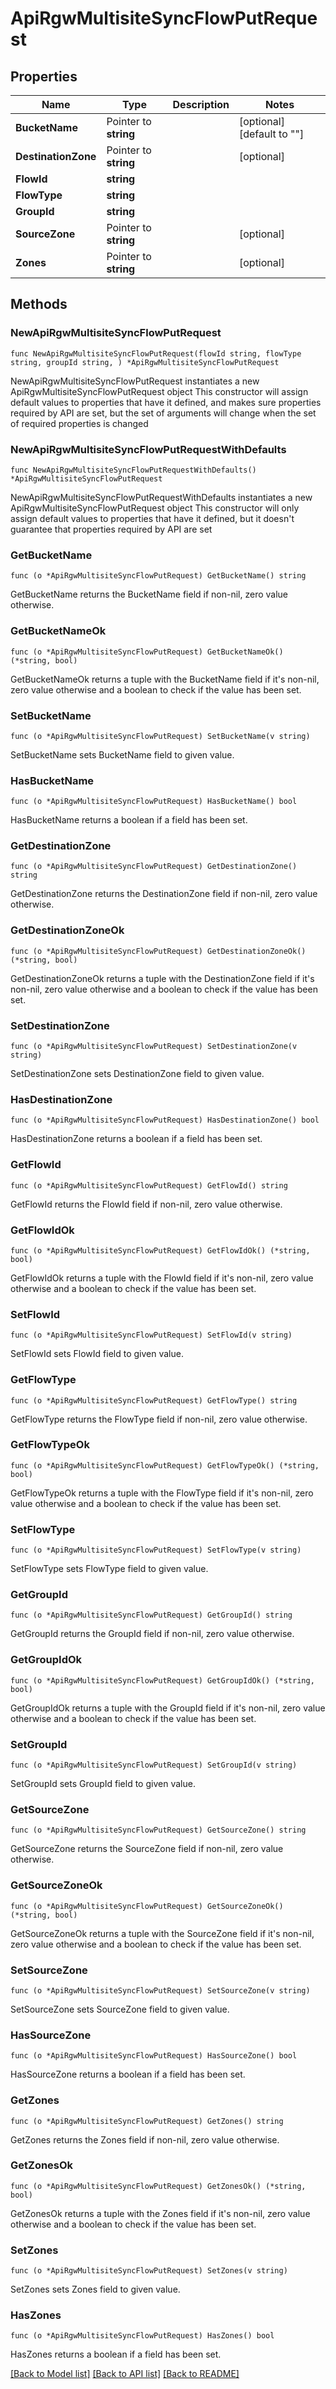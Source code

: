 # ApiRgwMultisiteSyncFlowPutRequest

## Properties

Name | Type | Description | Notes
------------ | ------------- | ------------- | -------------
**BucketName** | Pointer to **string** |  | [optional] [default to ""]
**DestinationZone** | Pointer to **string** |  | [optional] 
**FlowId** | **string** |  | 
**FlowType** | **string** |  | 
**GroupId** | **string** |  | 
**SourceZone** | Pointer to **string** |  | [optional] 
**Zones** | Pointer to **string** |  | [optional] 

## Methods

### NewApiRgwMultisiteSyncFlowPutRequest

`func NewApiRgwMultisiteSyncFlowPutRequest(flowId string, flowType string, groupId string, ) *ApiRgwMultisiteSyncFlowPutRequest`

NewApiRgwMultisiteSyncFlowPutRequest instantiates a new ApiRgwMultisiteSyncFlowPutRequest object
This constructor will assign default values to properties that have it defined,
and makes sure properties required by API are set, but the set of arguments
will change when the set of required properties is changed

### NewApiRgwMultisiteSyncFlowPutRequestWithDefaults

`func NewApiRgwMultisiteSyncFlowPutRequestWithDefaults() *ApiRgwMultisiteSyncFlowPutRequest`

NewApiRgwMultisiteSyncFlowPutRequestWithDefaults instantiates a new ApiRgwMultisiteSyncFlowPutRequest object
This constructor will only assign default values to properties that have it defined,
but it doesn't guarantee that properties required by API are set

### GetBucketName

`func (o *ApiRgwMultisiteSyncFlowPutRequest) GetBucketName() string`

GetBucketName returns the BucketName field if non-nil, zero value otherwise.

### GetBucketNameOk

`func (o *ApiRgwMultisiteSyncFlowPutRequest) GetBucketNameOk() (*string, bool)`

GetBucketNameOk returns a tuple with the BucketName field if it's non-nil, zero value otherwise
and a boolean to check if the value has been set.

### SetBucketName

`func (o *ApiRgwMultisiteSyncFlowPutRequest) SetBucketName(v string)`

SetBucketName sets BucketName field to given value.

### HasBucketName

`func (o *ApiRgwMultisiteSyncFlowPutRequest) HasBucketName() bool`

HasBucketName returns a boolean if a field has been set.

### GetDestinationZone

`func (o *ApiRgwMultisiteSyncFlowPutRequest) GetDestinationZone() string`

GetDestinationZone returns the DestinationZone field if non-nil, zero value otherwise.

### GetDestinationZoneOk

`func (o *ApiRgwMultisiteSyncFlowPutRequest) GetDestinationZoneOk() (*string, bool)`

GetDestinationZoneOk returns a tuple with the DestinationZone field if it's non-nil, zero value otherwise
and a boolean to check if the value has been set.

### SetDestinationZone

`func (o *ApiRgwMultisiteSyncFlowPutRequest) SetDestinationZone(v string)`

SetDestinationZone sets DestinationZone field to given value.

### HasDestinationZone

`func (o *ApiRgwMultisiteSyncFlowPutRequest) HasDestinationZone() bool`

HasDestinationZone returns a boolean if a field has been set.

### GetFlowId

`func (o *ApiRgwMultisiteSyncFlowPutRequest) GetFlowId() string`

GetFlowId returns the FlowId field if non-nil, zero value otherwise.

### GetFlowIdOk

`func (o *ApiRgwMultisiteSyncFlowPutRequest) GetFlowIdOk() (*string, bool)`

GetFlowIdOk returns a tuple with the FlowId field if it's non-nil, zero value otherwise
and a boolean to check if the value has been set.

### SetFlowId

`func (o *ApiRgwMultisiteSyncFlowPutRequest) SetFlowId(v string)`

SetFlowId sets FlowId field to given value.


### GetFlowType

`func (o *ApiRgwMultisiteSyncFlowPutRequest) GetFlowType() string`

GetFlowType returns the FlowType field if non-nil, zero value otherwise.

### GetFlowTypeOk

`func (o *ApiRgwMultisiteSyncFlowPutRequest) GetFlowTypeOk() (*string, bool)`

GetFlowTypeOk returns a tuple with the FlowType field if it's non-nil, zero value otherwise
and a boolean to check if the value has been set.

### SetFlowType

`func (o *ApiRgwMultisiteSyncFlowPutRequest) SetFlowType(v string)`

SetFlowType sets FlowType field to given value.


### GetGroupId

`func (o *ApiRgwMultisiteSyncFlowPutRequest) GetGroupId() string`

GetGroupId returns the GroupId field if non-nil, zero value otherwise.

### GetGroupIdOk

`func (o *ApiRgwMultisiteSyncFlowPutRequest) GetGroupIdOk() (*string, bool)`

GetGroupIdOk returns a tuple with the GroupId field if it's non-nil, zero value otherwise
and a boolean to check if the value has been set.

### SetGroupId

`func (o *ApiRgwMultisiteSyncFlowPutRequest) SetGroupId(v string)`

SetGroupId sets GroupId field to given value.


### GetSourceZone

`func (o *ApiRgwMultisiteSyncFlowPutRequest) GetSourceZone() string`

GetSourceZone returns the SourceZone field if non-nil, zero value otherwise.

### GetSourceZoneOk

`func (o *ApiRgwMultisiteSyncFlowPutRequest) GetSourceZoneOk() (*string, bool)`

GetSourceZoneOk returns a tuple with the SourceZone field if it's non-nil, zero value otherwise
and a boolean to check if the value has been set.

### SetSourceZone

`func (o *ApiRgwMultisiteSyncFlowPutRequest) SetSourceZone(v string)`

SetSourceZone sets SourceZone field to given value.

### HasSourceZone

`func (o *ApiRgwMultisiteSyncFlowPutRequest) HasSourceZone() bool`

HasSourceZone returns a boolean if a field has been set.

### GetZones

`func (o *ApiRgwMultisiteSyncFlowPutRequest) GetZones() string`

GetZones returns the Zones field if non-nil, zero value otherwise.

### GetZonesOk

`func (o *ApiRgwMultisiteSyncFlowPutRequest) GetZonesOk() (*string, bool)`

GetZonesOk returns a tuple with the Zones field if it's non-nil, zero value otherwise
and a boolean to check if the value has been set.

### SetZones

`func (o *ApiRgwMultisiteSyncFlowPutRequest) SetZones(v string)`

SetZones sets Zones field to given value.

### HasZones

`func (o *ApiRgwMultisiteSyncFlowPutRequest) HasZones() bool`

HasZones returns a boolean if a field has been set.


[[Back to Model list]](../README.md#documentation-for-models) [[Back to API list]](../README.md#documentation-for-api-endpoints) [[Back to README]](../README.md)


